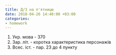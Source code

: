 ```yaml
---
title: Д/З на п'ятницю
date: 2018-04-26 14:40:00 +03:00
categories:
- homework
---
```


1. Укр. мова - 370
2. Зар. літ. - коротка характеристика персонажів
3. Всес. іст. - пар. 23 до 4 пункту